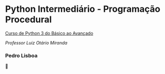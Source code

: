# Python Intermediário - Programação Procedural

 <a href="https://www.udemy.com/course/python-3-do-zero-ao-avancado" target="_blank">Curso de Python 3 do Básico ao Avançado</a>

*Professor Luiz Otário Miranda* 



### Pedro Lisboa

:pig:

